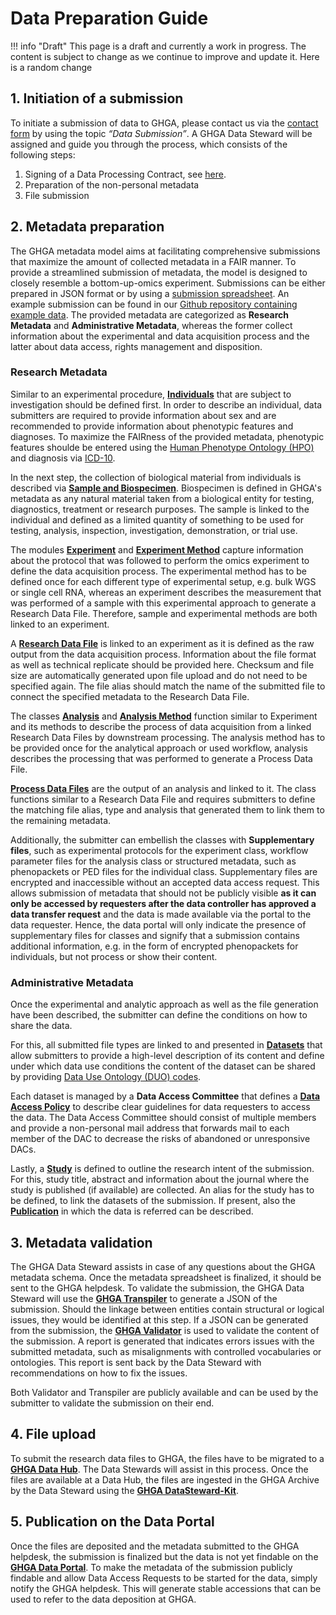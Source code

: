 # Data Preparation Guide

!!! info "Draft"
    This page is a draft and currently a work in progress. The content is subject to change as we continue to improve and update it. 
Here is a random change
## 1. Initiation of a submission
To initiate a submission of data to GHGA, please contact us via the [contact form](https://www.ghga.de/about-us/contact) by using the topic *“Data Submission”*. A GHGA Data Steward will be assigned and guide you through the process, which consists of the following steps:

1. Signing of a Data Processing Contract, see [here](dpc_preparation.md).
1. Preparation of the non-personal metadata
1. File submission

## 2. Metadata preparation
The GHGA metadata model aims at facilitating comprehensive submissions that maximize the amount of collected metadata in a FAIR manner. To provide a streamlined submission of metadata, the model is designed to closely resemble a bottom-up-omics experiment. Submissions can be either prepared in JSON format or by using a [submission spreadsheet](https://github.com/ghga-de/ghga-metadata-schema/tree/main/spreadsheets). An example submission can be found in our [Github repository containing example data](https://github.com/ghga-de/example-data). The provided metadata are categorized as **Research Metadata** and **Administrative Metadata**, whereas the former collect information about the experimental and data acquisition process and the latter about data access, rights management and disposition.

### Research Metadata

Similar to an experimental procedure, [**Individuals**](https://docs.ghga.de/metadata/entities/#individual) that are subject to investigation should be defined first. 
In order to describe an individual, data submitters are required to provide information about sex and are recommended to provide information about phenotypic features and diagnoses. 
To maximize the FAIRness of the provided metadata, phenotypic features shoulde be entered using the [Human Phenotype Ontology (HPO)](https://hpo.jax.org/) and diagnosis via [ICD-10](https://www.bfarm.de/EN/Code-systems/Classifications/ICD/ICD-10-WHO/_node.html).

In the next step, the collection of biological material from individuals is described via [**Sample and Biospecimen**](https://docs.ghga.de/metadata/entities/#biospecimensample). Biospecimen is defined in GHGA's metadata as any natural material taken from a biological entity for testing, diagnostics, treatment or research purposes. The sample is linked to the individual and defined as a limited quantity of something to be used for testing, analysis, inspection, investigation, demonstration, or trial use. 

The modules [**Experiment**](https://docs.ghga.de/metadata/entities/#experiment) and [**Experiment Method**](https://docs.ghga.de/metadata/entities/#experiment-method) capture information about the protocol that was followed to perform the omics experiment to define the data acquisition process. The experimental method has to be defined once for each different type of experimental setup, e.g. bulk WGS or single cell RNA, whereas an experiment describes the measurement that was performed of a sample with this experimental approach to generate a Research Data File. Therefore, sample and experimental methods are both linked to an experiment.

A [**Research Data File**](https://docs.ghga.de/metadata/entities/#research-data-file) is linked to an experiment as it is defined as the raw output from the data acquisition process. Information about the file format as well as technical replicate should be provided here. Checksum and file size are automatically generated upon file upload and do not need to be specified again. The file alias should match the name of the submitted file to connect the specified metadata to the Research Data File.

The classes [**Analysis**](https://docs.ghga.de/metadata/entities/#analysis) and [**Analysis Method**](https://docs.ghga.de/metadata/entities/#analysis-method) function similar to Experiment and its methods to describe the process of data acquisition from a linked Research Data Files by downstream processing. The analysis method has to be provided once for the analytical approach or used workflow, analysis describes the processing that was performed to generate a Process Data File.

[**Process Data Files**](https://docs.ghga.de/metadata/entities/#process-data-file) are the output of an analysis and linked to it. The class functions similar to a Research Data File and requires submitters to define the matching file alias, type and analysis that generated them to link them to the remaining metadata.

Additionally, the submitter can embellish the classes with **Supplementary files**, such as experimental protocols for the experiment class, workflow parameter files for the analysis class or structured metadata, such as phenopackets or PED files for the individual class. 
Supplementary files are encrypted and inaccessible without an accepted data access request. 
This allows submission of metadata that should not be publicly visible **as it can only be accessed by requesters after the data controller has approved a data transfer request** and the data is made available via the portal to the data requester. Hence, the data portal will only indicate the presence of supplementary files for classes and signify that a submission contains additional information, e.g. in the form of encrypted phenopackets for individuals, but not process or show their content.

### Administrative Metadata
Once the experimental and analytic approach as well as the file generation have been described, the submitter can define the conditions on how to share the data.

For this, all submitted file types are linked to and presented in [**Datasets**](https://docs.ghga.de/metadata/entities/#dataset) that allow submitters to provide a high-level description of its content and define under which data use conditions the content of the dataset can be shared by providing [Data Use Ontology (DUO) codes](https://www.ga4gh.org/product/data-use-ontology-duo/). 

Each dataset is managed by a **Data Access Committee** that defines a [**Data Access Policy**](https://docs.ghga.de/metadata/entities/#data-access-policy-and-committee) to describe clear guidelines for data requesters to access the data. The Data Access Committee should consist of multiple members and provide a non-personal mail address that forwards mail to each member of the DAC to decrease the risks of abandoned or unresponsive DACs.

Lastly, a [**Study**](https://docs.ghga.de/metadata/entities/#study) is defined to outline the research intent of the submission. For this, study title, abstract and information about the journal where the study is published (if available) are collected. An alias for the study has to be defined, to link the datasets of the submission. If present, also the [**Publication**](https://docs.ghga.de/metadata/entities/#publication) in which the data is referred can be described.

## 3. Metadata validation
The GHGA Data Steward assists in case of any questions about the GHGA metadata schema. Once the metadata spreadsheet is finalized, it should be sent to the GHGA helpdesk. To validate the submission, the GHGA Data Steward will use the [**GHGA Transpiler**](https://docs.ghga.de/cli_tools/transpiler/) to generate a JSON of the submission. Should the linkage between entities contain structural or logical issues, they would be identified at this step. If a JSON can be generated from the submission, the [**GHGA Validator**](https://docs.ghga.de/cli_tools/validator/) is used to validate the content of the submission. A report is generated that indicates errors issues with the submitted metadata, such as misalignments with controlled vocabularies or ontologies. This report is sent back by the Data Steward with recommendations on how to fix the issues. 

Both Validator and Transpiler are publicly available and can be used by the submitter to validate the submission on their end.

## 4. File upload
To submit the research data files to GHGA, the files have to be migrated to a [**GHGA Data Hub**](https://www.ghga.de/about-us/how-we-work/data-hubs). The Data Stewards will assist in this process. Once the files are available at a Data Hub, the files are ingested in the GHGA Archive by the Data Steward using the [**GHGA DataSteward-Kit**](https://github.com/ghga-de/ghga-datasteward-kit). 

## 5. Publication on the Data Portal
Once the files are deposited and the metadata submitted to the GHGA helpdesk, the submission is finalized but the data is not yet findable on the [**GHGA Data Portal**](https://data.ghga.de/). To make the metadata of the submission publicly findable and allow Data Access Requests to be started for the data, simply notify the GHGA helpdesk. This will generate stable accessions that can be used to refer to the data deposition at GHGA.

